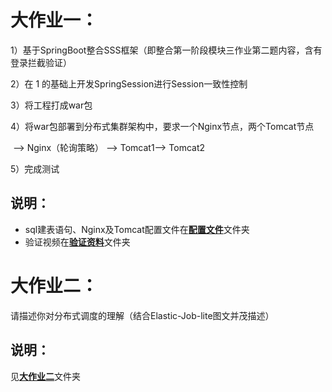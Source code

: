 # 大作业一：

1）基于SpringBoot整合SSS框架（即整合第一阶段模块三作业第二题内容，含有登录拦截验证）

2）在 1 的基础上开发SpringSession进行Session一致性控制

3）将工程打成war包

4）将war包部署到分布式集群架构中，要求一个Nginx节点，两个Tomcat节点

​    —> Nginx（轮询策略） —> Tomcat1—> Tomcat2

5）完成测试

## 说明：

- sql建表语句、Nginx及Tomcat配置文件在[**配置文件**](https://github.com/gcgo/springsession-homework/tree/master/%E5%A4%A7%E4%BD%9C%E4%B8%9A%E4%B8%80%E9%85%8D%E7%BD%AE%E6%96%87%E4%BB%B6)文件夹
- 验证视频在[**验证资料**](https://github.com/gcgo/springsession-homework/tree/master/%E5%A4%A7%E4%BD%9C%E4%B8%9A%E4%B8%80%E9%AA%8C%E8%AF%81%E8%B5%84%E6%96%99)文件夹

# 大作业二：

请描述你对分布式调度的理解（结合Elastic-Job-lite图文并茂描述）

## 说明：

见[**大作业二**](https://github.com/gcgo/springsession-homework/tree/master/%E5%A4%A7%E4%BD%9C%E4%B8%9A%E4%BA%8C)文件夹

